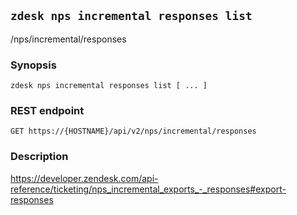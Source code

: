 ## `zdesk nps incremental responses list`

/nps/incremental/responses

### Synopsis

    zdesk nps incremental responses list [ ... ]

### REST endpoint

    GET https://{HOSTNAME}/api/v2/nps/incremental/responses

### Description

https://developer.zendesk.com/api-reference/ticketing/nps_incremental_exports_-_responses#export-responses

